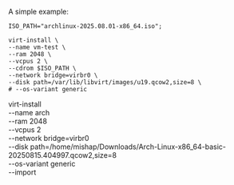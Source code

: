 A simple example:
```
ISO_PATH="archlinux-2025.08.01-x86_64.iso";

virt-install \
--name vm-test \
--ram 2048 \
--vcpus 2 \
--cdrom $ISO_PATH \
--network bridge=virbr0 \
--disk path=/var/lib/libvirt/images/u19.qcow2,size=8 \
# --os-variant generic 
```

virt-install \
--name arch \
--ram 2048 \
--vcpus 2 \
--network bridge=virbr0 \
--disk path=/home/mishap/Downloads/Arch-Linux-x86_64-basic-20250815.404997.qcow2,size=8 \
--os-variant generic \
--import